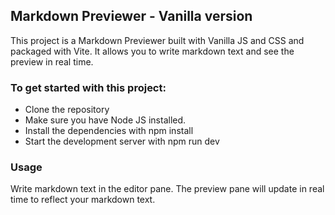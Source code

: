 ## Markdown Previewer - Vanilla version

This project is a Markdown Previewer built with Vanilla JS and CSS and packaged with Vite. It allows you to write markdown text and see the preview in real time.

### To get started with this project:

* Clone the repository
* Make sure you have Node JS installed.
* Install the dependencies with npm install
* Start the development server with npm run dev

### Usage
Write markdown text in the editor pane. The preview pane will update in real time to reflect your markdown text.

